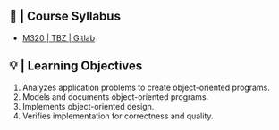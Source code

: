 
## 🚩 |  Course Syllabus
 - [M320 | TBZ | Gitlab](https://gitlab.com/ch-tbz-it/Stud/m320)

## 💡 |  Learning Objectives
1. Analyzes application problems to create object-oriented programs.
2. Models and documents object-oriented programs.
3. Implements object-oriented design.
4. Verifies implementation for correctness and quality.